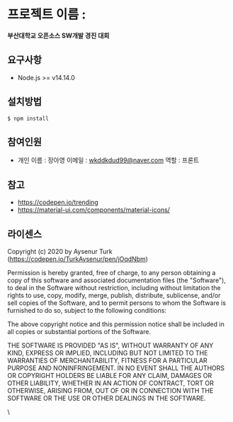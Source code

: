 # 프로젝트 이름 : 
**부산대학교 오픈소스 SW개발 경진 대회** 

## 요구사항
- Node.js >= v14.14.0

## 설치방법

```
$ npm install
```

## 참여인원
- 개인
이름 : 장아영 
이메일 : wkddkdud99@naver.com
역할 : 프론트 

## 참고
- https://codepen.io/trending
- https://material-ui.com/components/material-icons/

## 라이센스

Copyright (c) 2020 by Aysenur Turk (https://codepen.io/TurkAysenur/pen/jOqdNbm)

Permission is hereby granted, free of charge, to any person obtaining a copy of this software and associated documentation files (the "Software"), to deal in the Software without restriction, including without limitation the rights to use, copy, modify, merge, publish, distribute, sublicense, and/or sell copies of the Software, and to permit persons to whom the Software is furnished to do so, subject to the following conditions:

The above copyright notice and this permission notice shall be included in all copies or substantial portions of the Software.

THE SOFTWARE IS PROVIDED "AS IS", WITHOUT WARRANTY OF ANY KIND, EXPRESS OR IMPLIED, INCLUDING BUT NOT LIMITED TO THE WARRANTIES OF MERCHANTABILITY, FITNESS FOR A PARTICULAR PURPOSE AND NONINFRINGEMENT. IN NO EVENT SHALL THE AUTHORS OR COPYRIGHT HOLDERS BE LIABLE FOR ANY CLAIM, DAMAGES OR OTHER LIABILITY, WHETHER IN AN ACTION OF CONTRACT, TORT OR OTHERWISE, ARISING FROM, OUT OF OR IN CONNECTION WITH THE SOFTWARE OR THE USE OR OTHER DEALINGS IN THE SOFTWARE.

\











